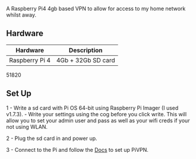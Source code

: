 A Raspberry Pi4 4gb based VPN to allow for access to my home network whilst away.

## Hardware
| Hardware | Description |
|---|---|
|Raspberry Pi 4 | 4Gb + 32Gb SD card |

51820

## Set Up
1 - Write a sd card with Pi OS 64-bit using Raspberry Pi Imager (I used v1.7.3).
	- Write your settings using the cog before you click write. This will allow you to set your admin user and pass as well as your wifi creds if your not using WLAN.

2 - Plug the sd card in and power up.

3 - Connect to the Pi and follow the [Docs](https://docs.pivpn.io/install/) to set up PiVPN.

